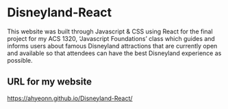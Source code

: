 # Disneyland-React
This website was built through Javascript & CSS using React for the final project for my ACS 1320, ‘Javascript Foundations’ class which guides and informs users about famous Disneyland attractions that are currently open and available so that attendees can have the best Disneyland experience as possible.

## URL for my website
https://ahyeonn.github.io/Disneyland-React/
